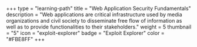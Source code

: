 +++
type = "learning-path"
title = "Web Application Security Fundamentals"
description = "Web applications are critical infrastructure used by media organizations and civil society to disseminate free flow of information as well as to provide functionalities to their stakeholders."
weight = 5
thumbnail = "5"
icon = "exploit-explorer"
badge = "Exploit Explorer"
color = "#FBE8FF"
+++